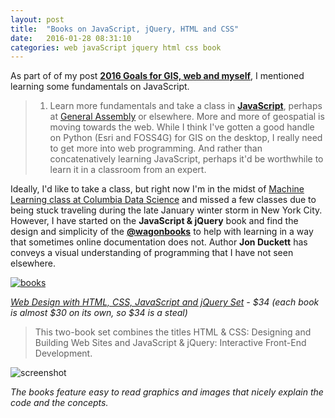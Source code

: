 ```yaml
---
layout: post
title:  "Books on JavaScript, jQuery, HTML and CSS"
date:   2016-01-28 08:31:10
categories: web javaScript jquery html css book
---
```


As part of of my post **[2016 Goals for GIS, web and myself](http://nygeog.github.io/2016/goals/2016/01/07/2016-goals.html)**, I mentioned learning some fundamentals on JavaScript. 

>1. Learn more fundamentals and take a class in **[JavaScript](https://www.javascript.com/)**, perhaps at [General Assembly](https://generalassemb.ly/) or elsewhere. More and more of geospatial is moving towards the web. While I think I've gotten a good handle on Python (Esri and FOSS4G) for GIS on the desktop, I really need to get more into web programming. And rather than concatenatively learning JavaScript, perhaps it'd be worthwhile to learn it in a classroom from an expert. 

Ideally, I'd like to take a class, but right now I'm in the midst of [Machine Learning class at Columbia Data Science](http://www.cs.columbia.edu/~djhsu/coms4721-s16/) and missed a few classes due to being stuck traveling during the late January winter storm in New York City. However, I have started on the **JavaScript & jQuery** book and find the design and simplicity of the **[@wagonbooks](https://twitter.com/wagonbooks)** to help with learning in a way that sometimes online documentation does not. Author **Jon Duckett** has conveys a  visual understanding of programming that I have not seen elsewhere. 




[![books](https://raw.githubusercontent.com/nygeog/nygeog.github.com/master/_posts/img/javasript_jquery_html_css.jpg)](http://www.amazon.com/gp/product/1118907442?psc=1&redirect=true&ref_=oh_aui_detailpage_o03_s00)

*[Web Design with HTML, CSS, JavaScript and jQuery Set](http://www.amazon.com/gp/product/1118907442?psc=1&redirect=true&ref_=oh_aui_detailpage_o03_s00) - $34 (each book is almost $30 on its own, so $34 is a steal)*

>This two-book set combines the titles HTML & CSS: Designing and Building Web Sites and JavaScript & jQuery: Interactive Front-End Development.


![screenshot](https://raw.githubusercontent.com/nygeog/nygeog.github.com/master/_posts/img/javascript_jquery_book_screenshot.png)

*The books feature easy to read graphics and images that nicely explain the code and the concepts.*


